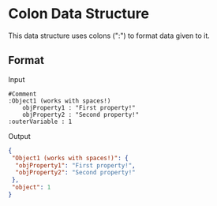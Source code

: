 # Colon Data Structure
This data structure uses colons (":") to format data given to it.

## Format
Input
```
#Comment
:Object1 (works with spaces!)
	objProperty1 : "First property!"
	objProperty2 : "Second property!"
:outerVariable : 1
```
Output
```JSON
{
 "Object1 (works with spaces!)": {
  "objProperty1": "First property!",
  "objProperty2": "Second property!"
 },
 "object": 1
}
```
